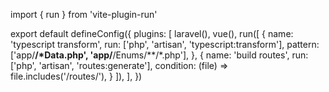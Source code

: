 import { run } from 'vite-plugin-run'

export default defineConfig({
  plugins: [
    laravel(),
      vue(),
      run([
        {
          name: 'typescript transform',
          run: ['php', 'artisan', 'typescript:transform'],
          pattern: ['app/**/*Data.php', 'app/**/Enums/**/*.php'],
        },
        {
          name: 'build routes',
          run: ['php', 'artisan', 'routes:generate'],
          condition: (file) => file.includes('/routes/'),
        }
      ]),
  ],
})
